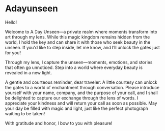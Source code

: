 # Adayunseen 
Hello!

Welcome to A Day Unseen—a private realm where moments transform into art through my lens. While this magic kingdom remains hidden from the world, I hold the key and can share it with those who seek beauty in the unseen. If you'd like to step inside, let me know, and I’ll unlock the gates just for you!

Through my lens, I capture the unseen—moments, emotions, and stories that often go unnoticed. Step into a world where everyday beauty is revealed in a new light.

A gentle and courteous reminder, dear traveler: A little courtesy can unlock the gates to a world of enchantment through conversation. Please introduce yourself with your name, company, and the purpose of your call, and I shall be delighted to capture our exchange through the lens of words. I appreciate your kindness and will return your call as soon as possible. May your day be filled with magic and light, just like the perfect photograph waiting to be taken!

With gratitude and honor, I bow to you with pleasure!

